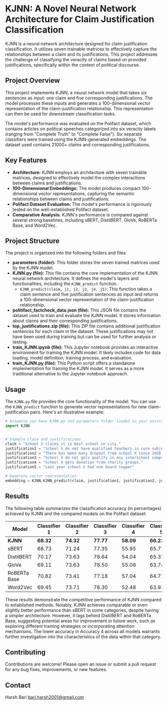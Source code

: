 # KJNN: A Novel Neural Network Architecture for Claim Justification Classification

KJNN is a neural network architecture designed for claim justification classification. It utilizes seven trainable matrices to effectively capture the relationships between a claim and its justifications. This project addresses the challenge of classifying the veracity of claims based on provided justifications, specifically within the context of political discourse.

## Project Overview

This project implements KJNN, a neural network model that takes six sentences as input: one claim and five corresponding justifications. The model processes these inputs and generates a 100-dimensional vector representation of the claim-justification relationship. This representation can then be used for downstream classification tasks.

The model's performance was evaluated on the Polifact dataset, which contains articles on political speeches categorized into six veracity labels (ranging from "Complete Truth" to "Complete False"). Six separate classifiers were trained using the KJNN-generated embeddings. The dataset used contains 21000+ claims and corresponding justifications.

## Key Features

*   **Architecture:** KJNN employs an architecture with seven trainable matrices, designed to effectively model the complex interactions between claims and justifications.
*   **100-Dimensional Embeddings:** The model produces compact 100-dimensional vector representations, capturing the semantic relationships between claims and justifications.
*   **Polifact Dataset Evaluation:** The model's performance is rigorously tested on the well-established Polifact dataset.
*   **Comparative Analysis:** KJNN's performance is compared against several strong baselines, including sBERT, DistilBERT, GloVe, RoBERTa Base, and Word2Vec.

## Project Structure

The project is organized into the following folders and files:

*   **parameters (folder):** This folder stores the seven trained matrices used by the KJNN model.
*   **KJNN.py (file):** This file contains the core implementation of the KJNN neural network architecture. It defines the model's layers and functionalities, including the `KJNN_predict` function.
    *   `KJNN_predict(claim, j1, j2, j3, j4, j5)`: This function takes a claim sentence and five justification sentences as input and returns a 100-dimensional vector representation of the claim-justification relationship.
*   **politifact_factcheck_data.json (file):** This JSON file contains the dataset used to train and evaluate the KJNN model. It stores information about claims and their corresponding justifications.
*   **top_justifications.zip (file):** This ZIP file contains additional justification sentences for each claim in the dataset. These justifications may not have been used during training but can be used for further analysis or testing.
*   **train_KJNN.ipynb (file):** This Jupyter notebook provides an interactive environment for training the KJNN model. It likely includes code for data loading, model definition, training process, and evaluation.
*   **train_KJNN.py (file):** This Python script offers a standalone implementation for training the KJNN model. It serves as a more traditional alternative to the Jupyter notebook approach.


## Usage

The `KJNN.py` file provides the core functionality of the model. You can use the `KJNN_predict` function to generate vector representations for new claim-justification pairs. Here's an illustrative example:

```python
# Assuming you have KJNN.py and parameters folder loaded in your environment
import KJNN


# Example claim and justifications
claim = "School X claims it is best school in city."
justification1 = "School X do not have qualified teachers in core subjects."
justification2 = "There has been many dropout from school X since 2020."
justification3 = "School X do not gets qualify in any interschool competetion."
justification4 = "School X gets donation from charity groups."
justification5 = "Last year school X had one board topper"

# Generate vector representation
embedding = KJNN.KJNN_predict(claim, justification1, justification2, justification3, justification4, justification5)
```

## Results

The following table summarizes the classification accuracy (in percentages) achieved by KJNN and the compared models on the Polifact dataset:

| Model         | Classifier 1 | Classifier 2 | Classifier 3 | Classifier 4 | Classifier 5 |
|---------------|--------------|--------------|--------------|--------------|--------------|
| **KJNN**      |  **68.32**   |  **74.32**   |   **77.77**  |   **58.09**  |   **66.23**  |
| sBERT         |    68.73     |    71.24     |     77.35    |     55.95    |     65.77    |
| DistilBERT    |    70.17     |    73.63     |     78.64    |     54.04    |     65.37    |
| GloVe         |    69.11     |    73.63     |     78.50    |     55.08    |     63.74    |
| RoBERTa Base  |    70.82     |    73.41     |     77.18    |     57.04    |     64.71    |
| Word2Vec      |    69.45     |    73.71     |     78.30    |     52.48    |     63.91    |

These results demonstrate the competitive performance of KJNN compared to established methods. Notably, KJNN achieves comparable or even slightly better performance than sBERT in some categories, despite having a simpler architecture. However, it lags behind DistilBERT and RoBERTa Base, suggesting potential areas for improvement in future work, such as exploring different training strategies or incorporating attention mechanisms. The lower accuracy in Accuracy 4 across all models warrants further investigation into the characteristics of the data within that category.

## Contributing
Contributions are welcome! Please open an issue or submit a pull request for any bug fixes, improvements, or new features.

## Contact
Harsh Bari
bari.harsh2001@gmail.com
